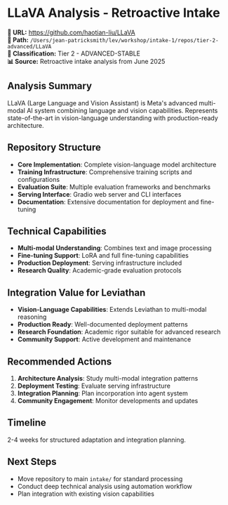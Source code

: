 # LLaVA Analysis - Retroactive Intake

**🔗 URL:** https://github.com/haotian-liu/LLaVA  
**📁 Path:** `/Users/jean-patricksmith/lev/workshop/intake-1/repos/tier-2-advanced/LLaVA`  
**🎯 Classification:** Tier 2 - ADVANCED-STABLE  
**📊 Source:** Retroactive intake analysis from June 2025  

## Analysis Summary

LLaVA (Large Language and Vision Assistant) is Meta's advanced multi-modal AI system combining language and vision capabilities. Represents state-of-the-art in vision-language understanding with production-ready architecture.

## Repository Structure

- **Core Implementation**: Complete vision-language model architecture
- **Training Infrastructure**: Comprehensive training scripts and configurations
- **Evaluation Suite**: Multiple evaluation frameworks and benchmarks
- **Serving Interface**: Gradio web server and CLI interfaces
- **Documentation**: Extensive documentation for deployment and fine-tuning

## Technical Capabilities

- **Multi-modal Understanding**: Combines text and image processing
- **Fine-tuning Support**: LoRA and full fine-tuning capabilities
- **Production Deployment**: Serving infrastructure included
- **Research Quality**: Academic-grade evaluation protocols

## Integration Value for Leviathan

- **Vision-Language Capabilities**: Extends Leviathan to multi-modal reasoning
- **Production Ready**: Well-documented deployment patterns
- **Research Foundation**: Academic rigor suitable for advanced research
- **Community Support**: Active development and maintenance

## Recommended Actions

1. **Architecture Analysis**: Study multi-modal integration patterns
2. **Deployment Testing**: Evaluate serving infrastructure
3. **Integration Planning**: Plan incorporation into agent system
4. **Community Engagement**: Monitor developments and updates

## Timeline

2-4 weeks for structured adaptation and integration planning.

## Next Steps

- Move repository to main `intake/` for standard processing
- Conduct deep technical analysis using automation workflow
- Plan integration with existing vision capabilities